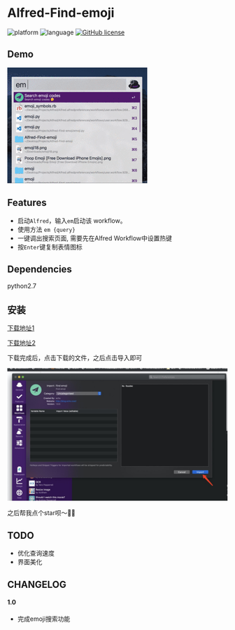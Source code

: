 # Alfred-Find-emoji
![platform](https://img.shields.io/badge/platform-macos-lightgrey.svg)  ![language](https://img.shields.io/badge/language-python-blue.svg)
 [![GitHub license](https://img.shields.io/github/license/TKkk-iOSer/wechat-workflow.svg)](https://github.com/echo-cool/Alfred3-Find-emoji/blob/master/LICENSE)
 
## Demo
![image](./demo.gif)

## Features

+ 启动`Alfred`，输入`em`启动该 workflow。
+ 使用方法 `em {query}`
+ 一键调出搜索页面, 需要先在Alfred Workflow中设置热键
+ 按`Enter`键复制表情图标

## Dependencies

python2.7

## 安装

[下载地址1](https://github.com/echo-cool/Alfred3-Find-emoji/raw/master/Find-emoji.alfredworkflow) 

[下载地址2](http://photos-picgo.oss-cn-beijing.aliyuncs.com/Find-emoji.alfredworkflow)

下载完成后，点击下载的文件，之后点击导入即可

![install](./install.jpeg)

之后帮我点个star呗～🤝🤝




## TODO

+ 优化查询速度
+ 界面美化

## CHANGELOG
#### 1.0

+ 完成emoji搜索功能
